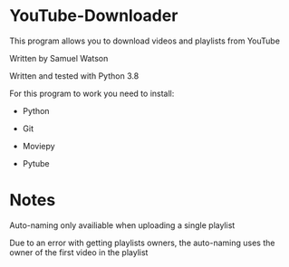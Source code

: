 # YouTube-Downloader
This program allows you to download videos and playlists from YouTube

Written by Samuel Watson

Written and tested with Python 3.8

For this program to work you need to install:

-  Python

-  Git

-  Moviepy

-  Pytube


# Notes
Auto-naming only availiable when uploading a single playlist

Due to an error with getting playlists owners, the auto-naming uses the owner of the first video in the playlist
